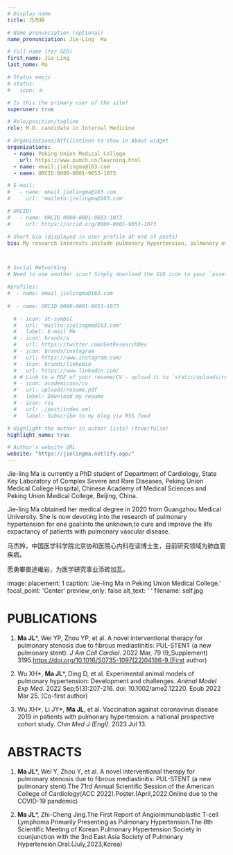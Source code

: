 ```yaml
---
# Display name
title: 马杰羚

# Name pronunciation (optional)
name_pronunciation: Jie-Ling  Ma

# Full name (for SEO)
first_name: Jie-Ling
last_name: Ma

# Status emoji
# status:
#   icon: ☕️

# Is this the primary user of the site?
superuser: true

# Role/position/tagline
role: M.D. candidate in Internal Medicine

# Organizations/Affiliations to show in About widget
organizations:
  - name: Peking Union Medical College
    url: https://www.pumch.cn/learning.html
  - name: email:jielingma@163.com
  - name: ORCID:0000-0001-9653-1073

# E-mail:
#   - name: email jielingma@163.com
#     url: 'maileto:jielingma@163.com'

# ORCID:
#   - name: ORCID 0000-0001-9653-1073
#     url: https://orcid.org/0000-0001-9653-1073

# Short bio (displayed in user profile at end of posts)
bio: My research interests include pulmonary hypertension, pulmonary embolism and congenital heart disease.



# Social Networking
# Need to use another icon? Simply download the SVG icon to your `assets/media/icons/` folder.

#profiles:
#  - name: email jielingma@163.com
  
#  - name: ORCID 0000-0001-9653-1073

  # - icon: at-symbol
  #   url: 'mailto:jielingma@163.com'
  #   label: E-mail Me
  # - icon: brands/x
  #   url: https://twitter.com/GetResearchDev
  # - icon: brands/instagram
  #   url: https://www.instagram.com/
  # - icon: brands/linkedin
  #   url: https://www.linkedin.com/
  # # Link to a PDF of your resume/CV - upload it to `static/uploads/resume.pdf`
  # - icon: academicons/cv
  #   url: uploads/resume.pdf
  #   label: Download my resume
  # - icon: rss
  #   url: ./post/index.xml
  #   label: Subscribe to my blog via RSS feed

# Highlight the author in author lists? (true/false)
highlight_name: true

# Author's website URL
website: "https://jielingma.netlify.app/"
---
```


Jie-ling Ma is currently a PhD student of Department of Cardiology, State Key Laboratory of Complex Severe and Rare Diseases, Peking Union Medical College Hospital, Chinese Academy of Medical Sciences and Peking Union Medical College, Beijing, China.

Jie-ling Ma obtained her medical degree in 2020 from Guangzhou Medical University. She is now devoting into the research of pulmonary hypertension for one goal:into the unknown,to cure and improve the life expactancy of patients with pulmonary vascular disease.

马杰羚，中国医学科学院北京协和医院心内科在读博士生，目前研究领域为肺血管疾病。

愿勇攀畏途巉岩，为医学研究事业添砖加瓦。

image:
  placement: 1
  caption: 'Jie-ling Ma in Peking Union Medical College.'
  focal_point: 'Center'
  preview_only: false
  alt_text: ' '
  filename: self.jpg


# PUBLICATIONS

1. **Ma JL***, Wei YP, Zhou YP, et al. A novel interventional therapy for pulmonary stenosis due to fibrous mediastinitis: PUL-STENT (a new pulmonary stent). *J Am Coll Cardiol*. 2022 Mar, 79 (9_Supplement) 3195.https://doi.org/10.1016/S0735-1097(22)04186-9.(First author)

2. Wu XH*, **Ma JL***, Ding D, et al. Experimental animal models of pulmonary hypertension: Development and challenges. *Animal Model Exp Med*. 2022 Sep;5(3):207-216. doi: 10.1002/ame2.12220. Epub 2022 Mar 25. (Co-first  author)

3. Wu XH*, Li JY*, **Ma JL**, et al. Vaccination against coronavirus disease 2019 in patients with pulmonary hypertension: a national prospective cohort study. *Chin Med J (Engl)*. 2023 Jul 13. 

# ABSTRACTS

1. **Ma JL***, Wei Y, Zhou Y, et al. A novel interventional therapy for pulmonary stenosis due to fibrous mediastinitis: PUL-STENT (a new pulmonary stent).The 71rd Annual Scientific Session of the American College of Cardiology(ACC 2022).Poster.(April,2022.Online due to the COVID-19 pandemic)

2. **Ma JL***, Zhi-Cheng Jing.The First Report of Angioimmunoblastic T-cell Lymphoma Primarily Presenting as Pulmonary Hypertension.The 8th Scientific Meeting of Korean Pulmonary Hypertension Society in counjunction with the 3nd East Asia Society  of Pulmonary  Hypertension.Oral.(July,2023,Korea)

